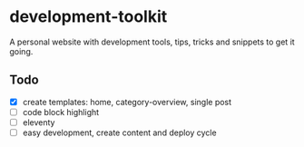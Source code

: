 # development-toolkit

A personal website with development tools, tips, tricks and snippets to get it going.

## Todo

- [x] create templates: home, category-overview, single post
- [ ] code block highlight
- [ ] eleventy
- [ ] easy development, create content and deploy cycle